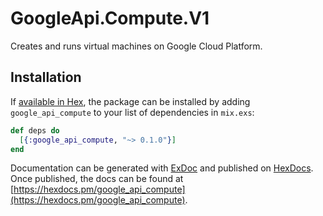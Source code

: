 # GoogleApi.Compute.V1

Creates and runs virtual machines on Google Cloud Platform.

## Installation

If [available in Hex](https://hex.pm/docs/publish), the package can be installed
by adding `google_api_compute` to your list of dependencies in `mix.exs`:

```elixir
def deps do
  [{:google_api_compute, "~> 0.1.0"}]
end
```

Documentation can be generated with [ExDoc](https://github.com/elixir-lang/ex_doc)
and published on [HexDocs](https://hexdocs.pm). Once published, the docs can
be found at [https://hexdocs.pm/google_api_compute](https://hexdocs.pm/google_api_compute).
